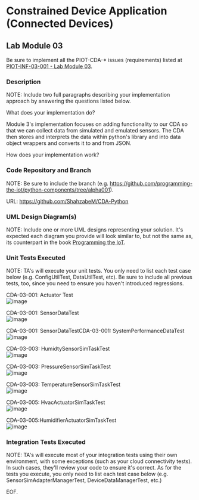 # Constrained Device Application (Connected Devices)

## Lab Module 03

Be sure to implement all the PIOT-CDA-* issues (requirements) listed at [PIOT-INF-03-001 - Lab Module 03](https://github.com/orgs/programming-the-iot/projects/1#column-10488379).

### Description

NOTE: Include two full paragraphs describing your implementation approach by answering the questions listed below.

What does your implementation do? 

Module 3's implementation focuses on adding functionality to our CDA so that we can collect data from simulated and emulated sensors. 
The CDA then stores and interprets the data within python's library and into data object wrappers and converts it to and from JSON.  

How does your implementation work?

### Code Repository and Branch

NOTE: Be sure to include the branch (e.g. https://github.com/programming-the-iot/python-components/tree/alpha001).

URL: https://github.com/ShahzabeM/CDA-Python

### UML Design Diagram(s)

NOTE: Include one or more UML designs representing your solution. It's expected each
diagram you provide will look similar to, but not the same as, its counterpart in the
book [Programming the IoT](https://learning.oreilly.com/library/view/programming-the-internet/9781492081401/).


### Unit Tests Executed

NOTE: TA's will execute your unit tests. You only need to list each test case below
(e.g. ConfigUtilTest, DataUtilTest, etc). Be sure to include all previous tests, too,
since you need to ensure you haven't introduced regressions.

CDA-03-001: Actuator Test <br>
![image](https://github.com/JadEletry/book-exercise-docs/assets/71851213/930729d9-73ee-4ad2-a694-78db04ec9772)

CDA-03-001: SensorDataTest <br>
![image](https://github.com/JadEletry/book-exercise-docs/assets/71851213/bd0334ed-941a-4818-bfed-37329a2c7fca)

CDA-03-001: SensorDataTestCDA-03-001: SystemPerformanceDataTest <br>
![image](https://github.com/JadEletry/book-exercise-docs/assets/71851213/902a93f3-6036-44dc-b113-0b860c6e9f22)

CDA-03-003: HumidtySensorSimTaskTest <br>
![image](https://github.com/JadEletry/book-exercise-docs/assets/71851213/b6682b68-e6ed-4e97-bd53-bea10efa9709)

CDA-03-003: PressureSensorSimTaskTest <br>
![image](https://github.com/JadEletry/book-exercise-docs/assets/71851213/b8a1a0c3-1e68-42c9-9de3-a7a4a2910699)

CDA-03-003: TemperatureSensorSimTaskTest <br>
![image](https://github.com/JadEletry/book-exercise-docs/assets/71851213/3f487917-ecb6-48e2-beba-39157abd9f3c)

CDA-03-005: HvacActuatorSimTaskTest <br>
![image](https://github.com/JadEletry/book-exercise-docs/assets/71851213/9f9bf9e5-3e14-4c88-bf71-7aee27e2f00e)

CDA-03-005:HumidifierActuatorSimTaskTest <br>
![image](https://github.com/JadEletry/book-exercise-docs/assets/71851213/dea2ad92-6864-43c1-8630-2abb3cadb7ff)

### Integration Tests Executed

NOTE: TA's will execute most of your integration tests using their own environment, with
some exceptions (such as your cloud connectivity tests). In such cases, they'll review
your code to ensure it's correct. As for the tests you execute, you only need to list each
test case below (e.g. SensorSimAdapterManagerTest, DeviceDataManagerTest, etc.)


EOF.

